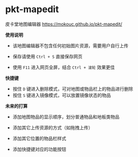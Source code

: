# pkt-mapedit
皮卡堂地图编辑器
https://mokouc.github.io/pkt-mapedit/



**使用说明**

* 该地图编辑器不包含任何初始图片资源，需要用户自行上传

* 保存请使用 `Ctrl + S` 直接保存网页
* 使用 `F11` 进入网页全屏，结合 `Ctrl + 滚轮` 效果更佳




**快捷键**

* 按住 `D` 键进入删除模式，可对地图或物品栏上的物品进行删除
* 按住 `S` 键进入镜像模式，可以放置镜像状态的物品




**未来的打算**

* 添加地图物品的显示顺序，划分普通物品和地板类物品

* 添加其它上传资源的方式（如拖拽上传）
* 添加其它位置的物品栏样式
* 添加快捷键对应的功能按钮

